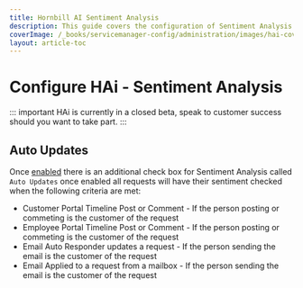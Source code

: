 ```yaml
---
title: Hornbill AI Sentiment Analysis
description: This guide covers the configuration of Sentiment Analysis for HAi (Hornbill Ai) within your environment. .
coverImage: /_books/servicemanager-config/administration/images/hai-cover.jpg
layout: article-toc
---
```

# Configure HAi - Sentiment Analysis
::: important 
HAi is currently in a closed beta, speak to customer success should you want to take part.
::: 

## Auto Updates

Once [enabled](/servicemanager-config/administration/hai#enabling-hai-features) there is an additional check box for Sentiment Analysis called ```Auto Updates``` once enabled all requests will have their sentiment checked when the following criteria are met:
* Customer Portal Timeline Post or Comment - If the person posting or commeting is the customer of the request
* Employee Portal Timeline Post or Comment - If the person posting or commeting is the customer of the request
* Email Auto Responder updates a request - If the person sending the email is the customer of the request
* Email Applied to a request from a mailbox - If the person sending the email is the customer of the request